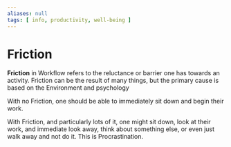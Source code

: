 ```yaml
---
aliases: null
tags: [ info, productivity, well-being ]
---
```

# Friction
**Friction** in Workflow refers to the reluctance or barrier one has towards an activity. Friction can be the result of many things, but the primary cause is based on the Environment and psychology 

With no Friction, one should be able to immediately sit down and begin their work. 

With Friction, and particularly lots of it, one might sit down, look at their work, and immediate look away, think about something else, or even just walk away and not do it. This is Procrastination.